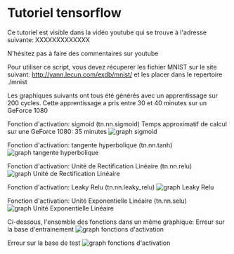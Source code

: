 # Tutoriel tensorflow

Ce tutoriel est visible dans la vidéo youtube qui se trouve à l'adresse suivante:
XXXXXXXXXXXXX

N'hésitez pas à faire des commentaires sur youtube

Pour utiliser ce script, vous devez récuperer les fichier MNIST sur le site suivant:
http://yann.lecun.com/exdb/mnist/
et les placer dans le repertoire ./mnist

Les graphiques suivants ont tous été générés avec un apprentissage sur 200 cycles. Cette apprentissage a pris entre 30 et 40 minutes sur un GeForce 1080

Fonction d'activation: sigmoid (tn.nn.sigmoid)
Temps approximatif de calcul sur une GeForce 1080: 35 minutes
![graph sigmoid](https://github.com/L42Project/Tutoriels/blob/master/Tensorflow/tutoriel5/Figure_sigmoid.png)

Fonction d'activation: tangente hyperbolique (tn.nn.tanh)
![graph tangente hyperbolique](https://github.com/L42Project/Tutoriels/blob/master/Tensorflow/tutoriel5/Figure_tanh.png)

Fonction d'activation: Unité de Rectification Linéaire (tn.nn.relu)
![graph Unité de Rectification Linéaire](https://github.com/L42Project/Tutoriels/blob/master/Tensorflow/tutoriel5/Figure_relu.png)

Fonction d'activation: Leaky Relu (tn.nn.leaky_relu)
![graph Leaky Relu](https://github.com/L42Project/Tutoriels/blob/master/Tensorflow/tutoriel5/Figure_leaku_relu.png)

Fonction d'activation: Unité Exponentielle Linéaire (tn.nn.selu)
![graph Unité Exponentielle Linéaire](https://github.com/L42Project/Tutoriels/blob/master/Tensorflow/tutoriel5/Figure_selu.png)

Ci-dessous, l'ensemble des fonctions dans un même graphique:
Erreur sur la base d'entrainement
![graph fonctions d'activation](https://github.com/L42Project/Tutoriels/blob/master/Tensorflow/tutoriel5/Figure_all.png)

Erreur sur la base de test
![graph fonctions d'activation](https://github.com/L42Project/Tutoriels/blob/master/Tensorflow/tutoriel5/Figure_all_2.png)
